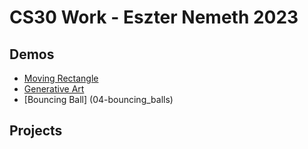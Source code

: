 # CS30 Work - Eszter Nemeth 2023

## Demos
- [Moving Rectangle](02-moving_rectangle)
- [Generative Art](03-generative_art)
- [Bouncing Ball] (04-bouncing_balls)

## Projects
